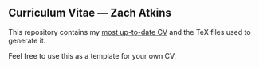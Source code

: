 Curriculum Vitae — Zach Atkins
---

This repository contains my [most up-to-date CV](latest.pdf) and the TeX files used to generate it. 

Feel free to use this as a template for your own CV. 

